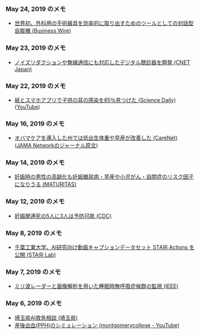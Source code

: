 ### May 24, 2019 のメモ
* [世界初、外科用の手術器具を効率的に取り出すためのツールとしての対話型自販機 (Business Wire)](https://www.businesswire.com/news/home/20190514005179/en/)

### May 23, 2019 のメモ
* [ノイズリダクションや無線通信にも対応したデジタル聴診器を開発 (CNET Japan)](https://japan.cnet.com/article/35136717/)

### May 22, 2019 のメモ
* [紙とスマホアプリで子供の耳の感染を85％見つけた (Science Daily)](https://www.sciencedaily.com/releases/2019/05/190515144022.htm) ([YouTube](https://www.youtube.com/watch?v=R7PstymnGZg))

### May 16, 2019 のメモ
* [オバマケアを導入した州では低出生体重や早産が改善した (CareNet)](https://www.carenet.com/news/journal/carenet/47994) ([JAMA Networkのジャーナル原文](https://jamanetwork.com/journals/jama/article-abstract/2731179))

### May 14, 2019 のメモ
* [妊娠時の男性の高齢化も妊娠糖尿病・早産や小児がん・自閉症のリスク因子になりうる (MATURITAS)](https://www.maturitas.org/article/S0378-5122(19)30134-3/fulltext)

### May 12, 2019 のメモ
* [妊娠関連死の5人に3人は予防可能 (CDC)](https://www.cdc.gov/vitalsigns/maternal-deaths/)

### May 8, 2019 のメモ
* [千葉工業大学、AI研究向け動画キャプションデータセット STAIR Actions を公開 (STAIR Lab)](https://sa-captions.stair.center/)

### May 7, 2019 のメモ
* [ミリ波レーダーと画像解析を用いた睡眠時無呼吸症候群の監視 (IEEE)](https://ieeexplore.ieee.org/document/8695699)

### May 6, 2019 のメモ
* [埼玉県AI救急相談 (埼玉県)](https://www.pref.saitama.lg.jp/a0703/aikyukyu.html)
* [産後出血(PPH)のシミュレーション (montgomerycollege - YouTube)](https://www.youtube.com/watch?v=MxKiGP17C24)
